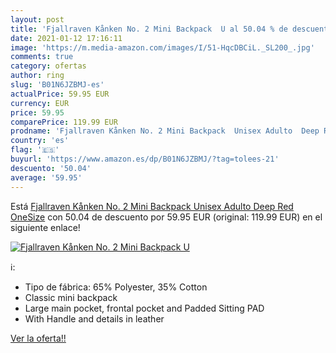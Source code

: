 ```yaml
---
layout: post
title: 'Fjallraven Kånken No. 2 Mini Backpack  U al 50.04 % de descuento'
date: 2021-01-12 17:16:11
image: 'https://m.media-amazon.com/images/I/51-HqcDBCiL._SL200_.jpg'
comments: true
category: ofertas
author: ring
slug: 'B01N6JZBMJ-es'
actualPrice: 59.95 EUR
currency: EUR
price: 59.95
comparePrice: 119.99 EUR
prodname: 'Fjallraven Kånken No. 2 Mini Backpack  Unisex Adulto  Deep Red  OneSize'
country: 'es'
flag: '🇪🇸'
buyurl: 'https://www.amazon.es/dp/B01N6JZBMJ/?tag=tolees-21'
descuento: '50.04'
average: '59.95'
---
```


Está [Fjallraven Kånken No. 2 Mini Backpack  Unisex Adulto  Deep Red  OneSize](https://www.amazon.es/dp/B01N6JZBMJ/?tag=tolees-21) con 50.04 de descuento por 59.95 EUR (original: 119.99 EUR) en el siguiente enlace!

[![Fjallraven Kånken No. 2 Mini Backpack  U](https://m.media-amazon.com/images/I/51-HqcDBCiL._SL200_.jpg)](https://www.amazon.es/dp/B01N6JZBMJ/?tag=tolees-21)

ℹ️:

- Tipo de fábrica: 65% Polyester, 35% Cotton
- Classic mini backpack
- Large main pocket, frontal pocket and Padded Sitting PAD
- With Handle and details in leather

[Ver la oferta!!](https://www.amazon.es/dp/B01N6JZBMJ/?tag=tolees-21)
